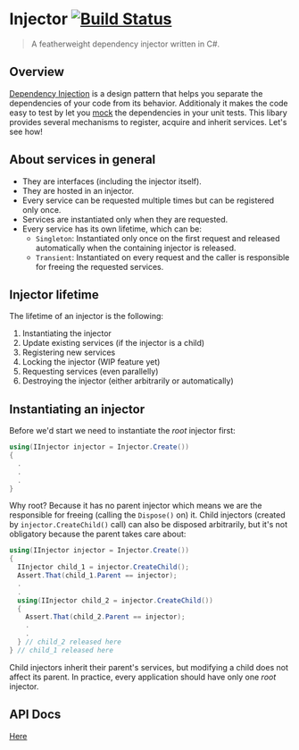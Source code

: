 # Injector [![Build Status](https://travis-ci.com/Sholtee/injector.svg?branch=master)](https://travis-ci.com/Sholtee/injector)
> A featherweight dependency injector written in C#.

## Overview
[Dependency Injection](https://en.wikipedia.org/wiki/Dependency_injection ) is a design pattern that helps you separate the dependencies of your code from its behavior. Additionaly it makes the code easy to test by let you [mock](https://en.wikipedia.org/wiki/Mock_object ) the dependencies in your unit tests. This libary provides several mechanisms to register, acquire and inherit services. Let's see how!

## About services in general
- They are interfaces (including the injector itself).
- They are hosted in an injector.
- Every service can be requested multiple times but can be registered only once.
- Services are instantiated only when they are requested.
- Every service has its own lifetime, which can be:
  * `Singleton`: Instantiated only once on the first request and released automatically when the containing injector is released.
  * `Transient`: Instantiated on every request and the caller is responsible for freeing the requested services.

## Injector lifetime
The lifetime of an injector is the following:
1. Instantiating the injector
2. Update existing services (if the injector is a child)
3. Registering new services
4. Locking the injector (WIP feature yet)
5. Requesting services (even parallelly)
6. Destroying the injector (either arbitrarily or automatically)

## Instantiating an injector
Before we'd start we need to instantiate the *root* injector first:
```csharp
using(IInjector injector = Injector.Create())
{
  .
  .
  .
}
```
Why root? Because it has no parent injector which means we are the responsible for freeing (calling the `Dispose()` on) it. Child injectors (created by `injector.CreateChild()` call) can also be disposed arbitrarily, but it's not obligatory because the parent takes care about:
```csharp
using(IInjector injector = Injector.Create())
{
  IInjector child_1 = injector.CreateChild();
  Assert.That(child_1.Parent == injector);
  .
  .
  using(IInjector child_2 = injector.CreateChild())
  {
    Assert.That(child_2.Parent == injector);
    .
    .
  } // child_2 released here
} // child_1 released here
```
Child injectors inherit their parent's services, but modifying a child does not affect its parent. In practice, every application should have only one *root* injector. 

## API Docs
[Here](http://htmlpreview.github.io/?https://github.com/Sholtee/injector/blob/master/DOC/Solti.Utils.DI.html )
